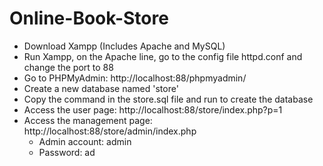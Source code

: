 # Online-Book-Store

- Download Xampp (Includes Apache and MySQL)
- Run Xampp, on the Apache line, go to the config file httpd.conf and change the port to 88
- Go to PHPMyAdmin: http://localhost:88/phpmyadmin/
- Create a new database named 'store'
- Copy the command in the store.sql file and run to create the database
- Access the user page: http://localhost:88/store/index.php?p=1
- Access the management page: http://localhost:88/store/admin/index.php
  - Admin account: admin
  - Password: ad
